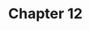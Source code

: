 ---
layout: chlist
title: Chapter 12
ch: twelve
verbs: yes
conjverbs: no
nouns: yes
pronouns: no
adjectives: yes
adverbs: no
prepositions: yes
conjunctions: no
interjections: no
composites: no
prepphrases: no
phrases: no
quizlet: https://quizlet.com/564144439/ch-12-vocabulary-flash-cards/
---